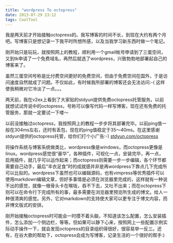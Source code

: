 ```yaml
---
title: "wordpress To octopress"
date: 2013-07-29 23:12
tags: CoolTool
---
```

我是两天前才开始接触octopress的。我写博客的时间不长，到现在大约有两个月吧。写博客只是想记录一下我平时所想所感，以及当我学习新东西时做一个笔记。<!--more-->

刚开始只是玩玩，就按照网上的教程，顺利用一个gmail帐号申请到了三蛋空间，又到tk申请了一个免费域名，再然后就选了wordpress，兴致勃勃地部署起自己的博客来了。

虽然三蛋空间号称是比付费空间更好的免费空间，但由于免费空间在国外，于是访问速度自然就成了问题。不仅如此，有时候我所部署的博客还会无法访问:-( 这样使我稍微对它冷淡了一点。。。

两天前，我在v2ex上看到了大家贴的stdyun提供免费octopress托管服务。以前就想试试传说中的octopress，号称可以像写代码一样写博客，现在还有免费的托管服务，那就一定要试一下喽～

以前没接触过octopress，我按照网上的教程一步步将其部署完毕。以前ping值一般在304ms左右，还时有丢包，现在的ping值稳定于35～40ms。在这里感谢stdyun提供的octopress托管，给你们打个小广告:-) [stdyun.com/octopress](http://stdyun.com/octopress)

将操作系统与博客系统做类比，wordpress像是windows，而octopress更像是linux。wordpress感觉很“豪华”，各种插件，可视化一点，安装完毕，再一点，启用插件，就几乎可以运作起来；而octopress则需要一步一步编辑，各个环节都需要自己动手，最后“丰衣足食”时的成就感并非是再wordpress下靠点几下完成所可以比拟的。wordpress下虽然也可以编辑源码，也有vimpress等优秀插件可以使用markdown编辑文章，但好多事情是必须在浏览器里完成的，这样就有一种说不出的感觉，就像一根骨头卡在喉咙，吞不下去，又吐不出来；而在octopress下则可以在命令行下完成所有的事，最多需要在浏览器里预览所生成的博文。给人一种很清爽的感觉。另外，它对markdown的支持使大家可以更专注于博文内容，而非博文版式的安排。

刚开始接触octopress时可能会一时摸不着头脑，不知道该怎么配置，怎么安装插件，怎么添加一个侧边栏，等等。但如果可以静下心来，按照网上一些配置示例实际动手操作一下，就会发现octopress的目录组织得很好，很容易举一反三。还有，在谷大歌的帮助下，octopress会成为写博客，记录生活的一个很好的帮手:)
